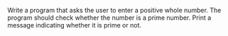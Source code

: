 Write a program that asks the user to enter a positive whole number. The program should check whether the number is a prime number. Print a message indicating whether it is prime or not.

